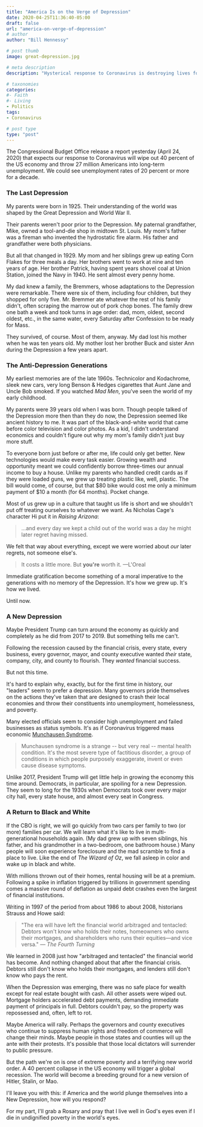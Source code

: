 ```yaml
---
title: "America Is on the Verge of Depression"
date: 2020-04-25T11:36:40-05:00
draft: false
url: "america-on-verge-of-depression"
# author
author: "Bill Hennessy"

# post thumb
image: great-depression.jpg

# meta description
description: "Hysterical response to Coronavirus is destroying lives for good."

# taxonomies
categories: 
#- Faith
#- Living
- Politics
tags:
- Coronavirus

# post type
type: "post"
---
```

The Congressional Budget Office release a report yesterday (April 24, 2020) that expects our response to Coronavirus will wipe out 40 percent of the US economy and throw 27 million Americans into long-term unemployment. We could see unemployment rates of 20 percent or more for a decade. 

### The Last Depression

My parents were born in 1925. Their understanding of the world was shaped by the Great Depression and World War II. 

Their parents weren't poor prior to the Depression. My paternal grandfather, Mike, owned a tool-and-die shop in midtown St. Louis. My mom's father was a fireman who invented the hydrostatic fire alarm. His father and grandfather were both physicians. 

But all that changed in 1929. My mom and her siblings grew up eating Corn Flakes for three meals a day. Her brothers went to work at nine and ten years of age. Her brother Patrick, having spent years shovel coal at Union Station, joined the Navy in 1940. He sent almost every penny home. 

My dad knew a family, the Bremmers, whose adaptations to the Depression were remarkable. There were six of them, including four children, but they shopped for only five. Mr. Bremmer ate whatever the rest of his family didn't, often scraping the marrow out of pork chop bones. The family drew one bath a week and took turns in age order: dad, mom, oldest, second oldest, etc., in the same water, every Saturday after Confession to be ready for Mass. 

They survived, of course. Most of them, anyway. My dad lost his mother when he was ten years old. My mother lost her brother Buck and sister Ann during the Depression a few years apart. 

### The Anti-Depression Generations

My earliest memories are of the late 1960s. Technicolor and Kodachrome, sleek new cars, very long Benson & Hedges cigarettes that Aunt Jane and Uncle Bob smoked. If you watched *Mad Men*, you've seen the world of my early childhood. 

My parents were 39 years old when I was born. Though people talked of the Depression more then than they do now, the Depression seemed like ancient history to me. It was part of the black-and-white world that came before color television and color photos. As a kid, I didn't understand economics and couldn't figure out why my mom's family didn't just buy more stuff. 

To everyone born just before or after me, life could only get better. New technologies would make every task easier. Growing wealth and opportunity meant we could confidently borrow three-times our annual income to buy a house. Unlike my parents who handled credit cards as if they were loaded guns, we grew up treating plastic like, well, plastic. The bill would come, of course, but that $80 bike would cost me only a minimum payment of $10 a month (for 64 months). Pocket change. 

Most of us grew up in a culture that taught us life is short and we shouldn't put off treating ourselves to whatever we want. As Nicholas Cage's character Hi put it in *Raising Arizona*:

> ...and every day we kept a child out of the world was a day he might later regret having missed.

We felt that way about everything, except we were worried about *our* later regrets, not someone else's. 

> It costs a little more. But **you're** worth it. —L'Oreal

Immediate gratification become something of a moral imperative to the generations with no memory of the Depression. It's how we grew up. It's how we lived. 

Until now. 

### A New Depression

Maybe President Trump can turn around the economy as quickly and completely as he did from 2017 to 2019. But something tells me can't. 

Following the recession caused by the financial crisis, every state, every business, every governor, mayor, and county executive wanted *their* state, company, city, and county to flourish. They *wanted* financial success. 

But not this time. 

It's hard to explain why, exactly, but for the first time in history, our "leaders" seem to prefer a depression. Many governors pride themselves on the actions they've taken that are designed to crash their local economies and throw their constituents into unemployment, homelessness, and poverty. 

Many elected officials seem to consider high unemployment and failed businesses as status symbols. It's as if Coronavirus triggered mass economic [Munchausen Syndrome](https://health.howstuffworks.com/mental-health/mental-disorders/munchausen.htm).

> Munchausen syndrome is a strange -- but very real -- mental health condition. It's the most severe type of factitious disorder, a group of conditions in which people purposely exaggerate, invent or even cause disease symptoms.

Unlike 2017, President Trump will get little help in growing the economy this time around. Democrats, in particular, are spoiling for a new Depression. They seem to long for the 1930s when Democrats took over every major city hall, every state house, and almost every seat in Congress. 

### A Return to Black and White

If the CBO is right, we will go quickly from two cars per family to two (or more) families per car. We will learn what it's like to live in multi-generational households again. (My dad grew up with seven siblings, his father, and his grandmother in a two-bedroom, one bathroom house.) Many people will soon experience foreclosure and the mad scramble to find a place to live. Like the end of *The Wizard of  Oz*, we fall asleep in color and wake up in black and white.

With millions thrown out of their homes, rental housing will be at a premium. Following a spike in inflation triggered by trillions in government spending comes a massive round of deflation as unpaid debt crashes even the largest of financial institutions. 

Writing in 1997 of the period from about 1986 to about 2008, historians Strauss and Howe said:

> "The era will have left the financial world arbitraged and tentacled: Debtors won't know who holds their notes, homeowners who owns their mortgages, and shareholders who runs their equities—and vice versa." — *The Fourth Turning*

We learned in 2008 just how "arbitraged and tentacled" the financial world has become. And nothing changed about that after the financial crisis. Debtors still don't know who holds their mortgages, and lenders still don't know who pays the rent. 

When the Depression was emerging, there was no safe place for wealth except for real estate bought with cash. All other assets were wiped out. Mortgage holders accelerated debt payments, demanding immediate payment of principals in full. Debtors couldn't pay, so the property was repossessed and, often, left to rot. 

Maybe America will rally. Perhaps the governors and county executives who continue to suppress human rights and freedom of commerce will change their minds. Maybe people in those states and counties will up the ante with their protests. It's possible that those local dictators will surrender to public pressure. 

But the path we're on is one of extreme poverty and a terrifying new world order. A 40 percent collapse in the US economy will trigger a global recession. The world will become a breeding ground for a new version of Hitler, Stalin, or Mao. 

I'll leave you with this: if America and the world plunge themselves into a New Depression, how will you respond? 

For my part, I'll grab a Rosary and pray that I live well in God's eyes even if I die in undignified poverty in the world's eyes.

